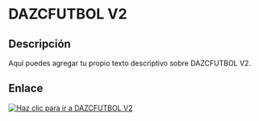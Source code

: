 # DAZCFUTBOL V2

## Descripción

Aquí puedes agregar tu propio texto descriptivo sobre DAZCFUTBOL V2.

## Enlace

[![Haz clic para ir a DAZCFUTBOL V2](URL_DEL_ENLACE)](URL_DEL_ENLACE)
